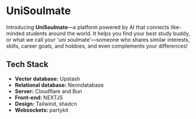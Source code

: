 # UniSoulmate

Introducing **UniSoulmate**—a platform powered by AI that connects like-minded students around the world. It helps you find your best study buddy, or what we call your 'uni soulmate'—someone who shares similar interests, skills, career goals, and hobbies, and even complements your differences!

## Tech Stack

- **Vector database:** Upstash
- **Relational database:** Neondatabase
- **Server:** Cloudflare and Bun
- **Front-end:** NEXTJS
- **Design:** Tailwind, shadcn
- **Websockets:** partykit
